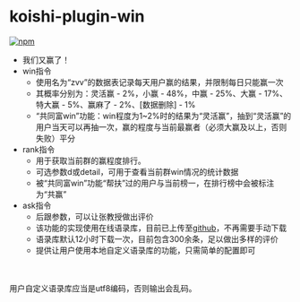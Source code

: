 # koishi-plugin-win

[![npm](https://img.shields.io/npm/v/koishi-plugin-win?style=flat-square)](https://www.npmjs.com/package/koishi-plugin-win)

- 我们又赢了！
- win指令
  - 使用名为“zvv”的数据表记录每天用户赢的结果，并限制每日只能赢一次
  - 其概率分别为：灵活赢 - 2%，小赢 - 48%，中赢 - 25%、大赢 - 17%、特大赢 - 5%、赢麻了 - 2%、[数据删除] - 1%
  - “共同富win”功能：win程度为1~2%时的结果为“灵活赢”，抽到“灵活赢”的用户当天可以再抽一次，赢的程度与当前最赢者（必须大赢及以上，否则失败）平分
- rank指令
  - 用于获取当前群的赢程度排行。
  - 可选参数d或detail，可用于查看当前群win情况的统计数据
  - 被“共同富win”功能“帮扶”过的用户与当前榜一，在排行榜中会被标注为“共赢”
- ask指令
  - 后跟参数，可以让张教授做出评价
  - 该功能的实现使用在线语录库，目前已上传至[github](https://raw.githubusercontent.com/PoorCha/koishi-plugin-win/master/words.txt)，不再需要手动下载
  - 语录库默认12小时下载一次，目前包含300余条，足以做出多样的评价
  - 提供让用户使用本地自定义语录库的功能，只需简单的配置即可

<br><br>
用户自定义语录库应当是utf8编码，否则输出会乱码。